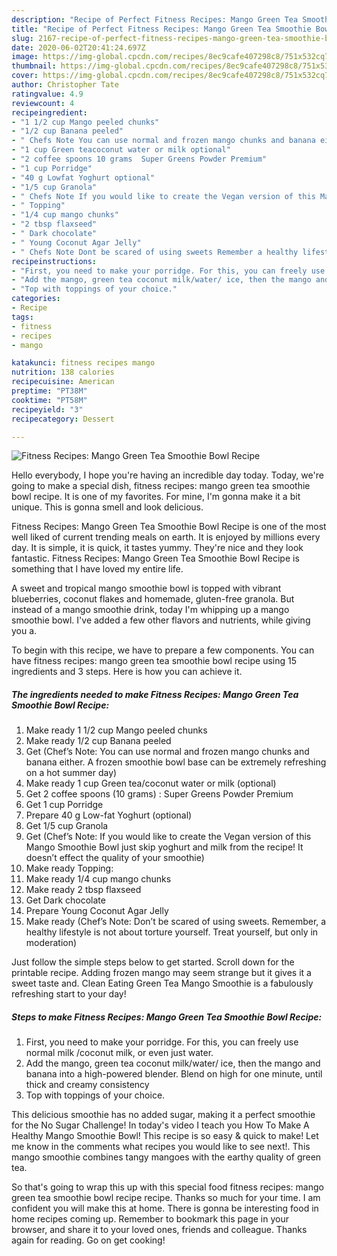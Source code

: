 ```yaml
---
description: "Recipe of Perfect Fitness Recipes: Mango Green Tea Smoothie Bowl Recipe"
title: "Recipe of Perfect Fitness Recipes: Mango Green Tea Smoothie Bowl Recipe"
slug: 2167-recipe-of-perfect-fitness-recipes-mango-green-tea-smoothie-bowl-recipe
date: 2020-06-02T20:41:24.697Z
image: https://img-global.cpcdn.com/recipes/8ec9cafe407298c8/751x532cq70/fitness-recipes-mango-green-tea-smoothie-bowl-recipe-recipe-main-photo.jpg
thumbnail: https://img-global.cpcdn.com/recipes/8ec9cafe407298c8/751x532cq70/fitness-recipes-mango-green-tea-smoothie-bowl-recipe-recipe-main-photo.jpg
cover: https://img-global.cpcdn.com/recipes/8ec9cafe407298c8/751x532cq70/fitness-recipes-mango-green-tea-smoothie-bowl-recipe-recipe-main-photo.jpg
author: Christopher Tate
ratingvalue: 4.9
reviewcount: 4
recipeingredient:
- "1 1/2 cup Mango peeled chunks"
- "1/2 cup Banana peeled"
- " Chefs Note You can use normal and frozen mango chunks and banana either A frozen smoothie bowl base can be extremely refreshing on a hot summer day"
- "1 cup Green teacoconut water or milk optional"
- "2 coffee spoons 10 grams  Super Greens Powder Premium"
- "1 cup Porridge"
- "40 g Lowfat Yoghurt optional"
- "1/5 cup Granola"
- " Chefs Note If you would like to create the Vegan version of this Mango Smoothie Bowl just skip yoghurt and milk from the recipe It doesnt effect the quality of your smoothie"
- " Topping"
- "1/4 cup mango chunks"
- "2 tbsp flaxseed"
- " Dark chocolate"
- " Young Coconut Agar Jelly"
- " Chefs Note Dont be scared of using sweets Remember a healthy lifestyle is not about torture yourself Treat yourself but only in moderation"
recipeinstructions:
- "First, you need to make your porridge. For this, you can freely use normal milk /coconut milk, or even just water."
- "Add the mango, green tea coconut milk/water/ ice, then the mango and banana into a high-powered blender. Blend on high for one minute, until thick and creamy consistency"
- "Top with toppings of your choice."
categories:
- Recipe
tags:
- fitness
- recipes
- mango

katakunci: fitness recipes mango 
nutrition: 138 calories
recipecuisine: American
preptime: "PT38M"
cooktime: "PT58M"
recipeyield: "3"
recipecategory: Dessert

---
```



![Fitness Recipes: Mango Green Tea Smoothie Bowl Recipe](https://img-global.cpcdn.com/recipes/8ec9cafe407298c8/751x532cq70/fitness-recipes-mango-green-tea-smoothie-bowl-recipe-recipe-main-photo.jpg)

Hello everybody, I hope you're having an incredible day today. Today, we're going to make a special dish, fitness recipes: mango green tea smoothie bowl recipe. It is one of my favorites. For mine, I'm gonna make it a bit unique. This is gonna smell and look delicious.

Fitness Recipes: Mango Green Tea Smoothie Bowl Recipe is one of the most well liked of current trending meals on earth. It is enjoyed by millions every day. It is simple, it is quick, it tastes yummy. They're nice and they look fantastic. Fitness Recipes: Mango Green Tea Smoothie Bowl Recipe is something that I have loved my entire life.

A sweet and tropical mango smoothie bowl is topped with vibrant blueberries, coconut flakes and homemade, gluten-free granola. But instead of a mango smoothie drink, today I&#39;m whipping up a mango smoothie bowl. I&#39;ve added a few other flavors and nutrients, while giving you a.


To begin with this recipe, we have to prepare a few components. You can have fitness recipes: mango green tea smoothie bowl recipe using 15 ingredients and 3 steps. Here is how you can achieve it.

<!--inarticleads1-->

##### The ingredients needed to make Fitness Recipes: Mango Green Tea Smoothie Bowl Recipe:

1. Make ready 1 1/2 cup Mango peeled chunks
1. Make ready 1/2 cup Banana peeled
1. Get  (Chef’s Note: You can use normal and frozen mango chunks and banana either. A frozen smoothie bowl base can be extremely refreshing on a hot summer day)
1. Make ready 1 cup Green tea/coconut water or milk (optional)
1. Get 2 coffee spoons (10 grams) : Super Greens Powder Premium
1. Get 1 cup Porridge
1. Prepare 40 g Low-fat Yoghurt (optional)
1. Get 1/5 cup Granola
1. Get  (Chef’s Note: If you would like to create the Vegan version of this Mango Smoothie Bowl just skip yoghurt and milk from the recipe! It doesn’t effect the quality of your smoothie)
1. Make ready  Topping:
1. Make ready 1/4 cup mango chunks
1. Make ready 2 tbsp flaxseed
1. Get  Dark chocolate
1. Prepare  Young Coconut Agar Jelly
1. Make ready  (Chef’s Note: Don’t be scared of using sweets. Remember, a healthy lifestyle is not about torture yourself. Treat yourself, but only in moderation)


Just follow the simple steps below to get started. Scroll down for the printable recipe. Adding frozen mango may seem strange but it gives it a sweet taste and. Clean Eating Green Tea Mango Smoothie is a fabulously refreshing start to your day! 

<!--inarticleads2-->

##### Steps to make Fitness Recipes: Mango Green Tea Smoothie Bowl Recipe:

1. First, you need to make your porridge. For this, you can freely use normal milk /coconut milk, or even just water.
1. Add the mango, green tea coconut milk/water/ ice, then the mango and banana into a high-powered blender. Blend on high for one minute, until thick and creamy consistency
1. Top with toppings of your choice.


This delicious smoothie has no added sugar, making it a perfect smoothie for the No Sugar Challenge! In today&#39;s video I teach you How To Make A Healthy Mango Smoothie Bowl! This recipe is so easy &amp; quick to make! Let me know in the comments what recipes you would like to see next!. This mango smoothie combines tangy mangoes with the earthy quality of green tea. 

So that's going to wrap this up with this special food fitness recipes: mango green tea smoothie bowl recipe recipe. Thanks so much for your time. I am confident you will make this at home. There is gonna be interesting food in home recipes coming up. Remember to bookmark this page in your browser, and share it to your loved ones, friends and colleague. Thanks again for reading. Go on get cooking!

